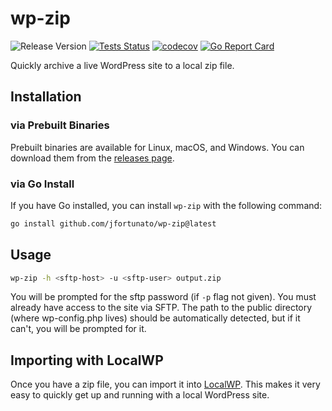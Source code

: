 # wp-zip

![Release Version](https://img.shields.io/github/v/release/jfortunato/wp-zip)
[![Tests Status](https://github.com/jfortunato/wp-zip/actions/workflows/run-tests.yaml/badge.svg
)](https://github.com/jfortunato/wp-zip/actions/workflows/run-tests.yaml)
[![codecov](https://codecov.io/gh/jfortunato/wp-zip/graph/badge.svg?token=ZNZN0I2Y52)](https://codecov.io/gh/jfortunato/wp-zip)
[![Go Report Card](https://goreportcard.com/badge/github.com/jfortunato/wp-zip)](https://goreportcard.com/report/github.com/jfortunato/wp-zip)

Quickly archive a live WordPress site to a local zip file.

## Installation

### via Prebuilt Binaries

Prebuilt binaries are available for Linux, macOS, and Windows. You can download them from the [releases page](https://github.com/jfortunato/wp-zip/releases/latest).

### via Go Install

If you have Go installed, you can install `wp-zip` with the following command:

```bash
go install github.com/jfortunato/wp-zip@latest
```

## Usage

```bash
wp-zip -h <sftp-host> -u <sftp-user> output.zip
```

You will be prompted for the sftp password (if `-p` flag not given). You must already have access to the site via SFTP. The path to the public directory (where wp-config.php lives) should be automatically detected, but if it can't, you will be prompted for it.

## Importing with LocalWP

Once you have a zip file, you can import it into [LocalWP](https://localwp.com/). This makes it very easy to quickly get up and running with a local WordPress site.
